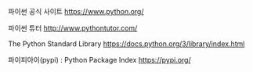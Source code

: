 파이썬 공식 사이트
https://www.python.org/

파이썬 튜터
http://www.pythontutor.com/

The Python Standard Library
https://docs.python.org/3/library/index.html

파이피아이(pypi) : Python Package Index
https://pypi.org/
